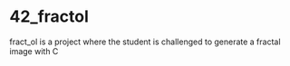# 42_fractol
fract_ol is a project where the student is challenged to generate a fractal image with C
